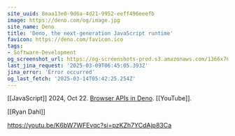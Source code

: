 ```yaml
---
site_uuid: 8eaa13e0-9d6a-4d21-9952-eeff496eeefb
image: https://deno.com/og/image.jpg
site_name: Deno
title: 'Deno, the next-generation JavaScript runtime'
favicon: https://deno.com/favicon.ico
tags:
- Software-Development
og_screenshot_url: https://og-screenshots-prod.s3.amazonaws.com/1366x768/80/false/b522df73c3c721cecfeace16be81bacfcd9b06006fde40fca32e86c2c35d3358.jpeg
last_jina_request: '2025-03-09T06:45:05.393Z'
jina_error: 'Error occurred'
og_last_fetch: '2025-03-14T05:42:25.254Z'
---
```

[[JavaScript]]
2024, Oct 22. [Browser APIs in Deno](https://youtu.be/oxVwTT-rZRo?si=CecGWY_xtAG3NbBz). [[YouTube]].

[[Ryan Dahl]]

https://youtu.be/K6bW7WFEvqc?si=pzKZh7YCdAjp83Ca
